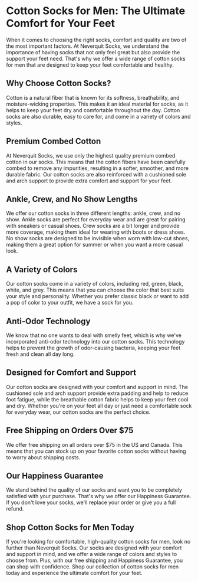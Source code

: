 # Cotton Socks for Men: The Ultimate Comfort for Your Feet

When it comes to choosing the right socks, comfort and quality are two of the most important factors. At Neverquit Socks, we understand the importance of having socks that not only feel great but also provide the support your feet need. That's why we offer a wide range of cotton socks for men that are designed to keep your feet comfortable and healthy.

## Why Choose Cotton Socks?

Cotton is a natural fiber that is known for its softness, breathability, and moisture-wicking properties. This makes it an ideal material for socks, as it helps to keep your feet dry and comfortable throughout the day. Cotton socks are also durable, easy to care for, and come in a variety of colors and styles.

## Premium Combed Cotton

At Neverquit Socks, we use only the highest quality premium combed cotton in our socks. This means that the cotton fibers have been carefully combed to remove any impurities, resulting in a softer, smoother, and more durable fabric. Our cotton socks are also reinforced with a cushioned sole and arch support to provide extra comfort and support for your feet.

## Ankle, Crew, and No Show Lengths

We offer our cotton socks in three different lengths: ankle, crew, and no show. Ankle socks are perfect for everyday wear and are great for pairing with sneakers or casual shoes. Crew socks are a bit longer and provide more coverage, making them ideal for wearing with boots or dress shoes. No show socks are designed to be invisible when worn with low-cut shoes, making them a great option for summer or when you want a more casual look.

## A Variety of Colors

Our cotton socks come in a variety of colors, including red, green, black, white, and grey. This means that you can choose the color that best suits your style and personality. Whether you prefer classic black or want to add a pop of color to your outfit, we have a sock for you.

## Anti-Odor Technology

We know that no one wants to deal with smelly feet, which is why we've incorporated anti-odor technology into our cotton socks. This technology helps to prevent the growth of odor-causing bacteria, keeping your feet fresh and clean all day long.

## Designed for Comfort and Support

Our cotton socks are designed with your comfort and support in mind. The cushioned sole and arch support provide extra padding and help to reduce foot fatigue, while the breathable cotton fabric helps to keep your feet cool and dry. Whether you're on your feet all day or just need a comfortable sock for everyday wear, our cotton socks are the perfect choice.

## Free Shipping on Orders Over $75

We offer free shipping on all orders over $75 in the US and Canada. This means that you can stock up on your favorite cotton socks without having to worry about shipping costs.

## Our Happiness Guarantee

We stand behind the quality of our socks and want you to be completely satisfied with your purchase. That's why we offer our Happiness Guarantee. If you don't love your socks, we'll replace your order or give you a full refund.

## Shop Cotton Socks for Men Today

If you're looking for comfortable, high-quality cotton socks for men, look no further than Neverquit Socks. Our socks are designed with your comfort and support in mind, and we offer a wide range of colors and styles to choose from. Plus, with our free shipping and Happiness Guarantee, you can shop with confidence. Shop our collection of cotton socks for men today and experience the ultimate comfort for your feet.
